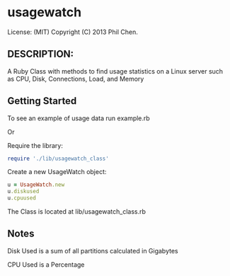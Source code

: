 # usagewatch

License: (MIT) Copyright (C) 2013 Phil Chen.

## DESCRIPTION:

A Ruby Class with methods to find usage statistics on a Linux server such as CPU, Disk, Connections, Load, and Memory

## Getting Started

To see an example of usage data run example.rb

Or

Require the library:

```ruby
require './lib/usagewatch_class'
```

Create a new UsageWatch object:

```ruby
u = UsageWatch.new
u.diskused
u.cpuused
```

The Class is located at lib/usagewatch_class.rb

## Notes

Disk Used is a sum of all partitions calculated in Gigabytes

CPU Used is a Percentage
